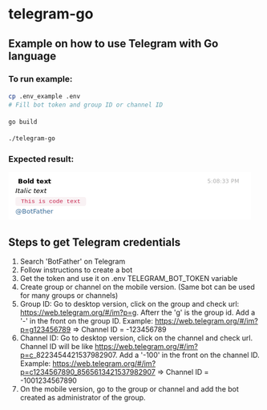 # telegram-go

## Example on how to use Telegram with Go language

### To run example:

```bash
cp .env_example .env
# Fill bot token and group ID or channel ID

go build

./telegram-go

```
### Expected result:
![telegram-example](example-result.png "Expected result")


## Steps to get Telegram credentials
1) Search 'BotFather' on Telegram
2) Follow instructions to create a bot
3) Get the token and use it on .env TELEGRAM_BOT_TOKEN variable
4) Create group or channel on the mobile version. (Same bot can be used for many groups or channels)
5) Group ID: Go to desktop version, click on the group and check url: https://web.telegram.org/#/im?p=g<GROUPID>. Afterr the 'g' is the group id. Add a '-' in the front on the group ID. Example: https://web.telegram.org/#/im?p=g123456789 => Channel ID = -123456789
6) Channel ID: Go to desktop version, click on the channel and check url. Channel ID will be like https://web.telegram.org/#/im?p=c<CHANNELID>_8223454421537982907. Add a '-100' in the front on the channel ID. Example: https://web.telegram.org/#/im?p=c1234567890_8565613421537982907 => Channel ID = -1001234567890
7) On the mobile version, go to the group or channel and add the bot created as administrator of the group.